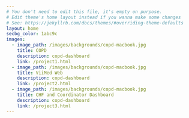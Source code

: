```yaml
---
# You don't need to edit this file, it's empty on purpose.
# Edit theme's home layout instead if you wanna make some changes
# See: https://jekyllrb.com/docs/themes/#overriding-theme-defaults
layout: home
secbg_color: 1abc9c
images:
  - image_path: /images/backgrounds/copd-macbook.jpg
    title: COPD
    description: copd-dashboard
    link: /project1.html
  - image_path: /images/backgrounds/copd-macbook.jpg
    title: ViiMed Web
    description: copd-dashboard
    link: /project2.html
  - image_path: /images/backgrounds/copd-macbook.jpg
    title: CHF and Coordinator Dashboard
    description: copd-dashboard
    link: /project3.html
---
```

